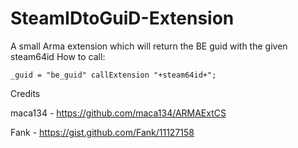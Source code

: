 # SteamIDtoGuiD-Extension
A small Arma extension which will return the BE guid with the given steam64id
How to call:
```
_guid = "be_guid" callExtension "+steam64id+";
```

Credits

maca134 - https://github.com/maca134/ARMAExtCS

Fank - https://gist.github.com/Fank/11127158
